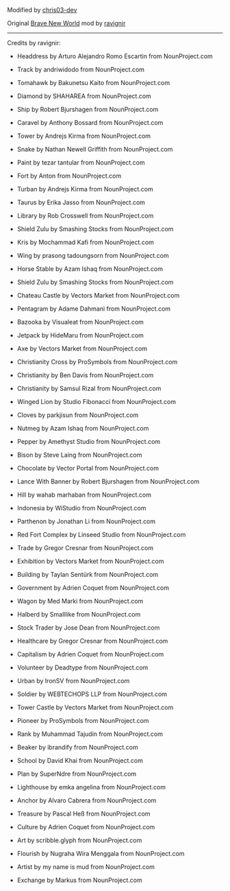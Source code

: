 Modified by [chris03-dev](https://codeberg.org/chris03-dev)

Original [Brave New World](https://github.com/ravignir/Brave-New-World) mod by [ravignir](https://github.com/ravignir)

---

Credits by ravignir:

- Headdress by Arturo Alejandro Romo Escartin from NounProject.com

- Track by andriwidodo from NounProject.com

- Tomahawk by Bakunetsu Kaito from NounProject.com

- Diamond by SHAHAREA from NounProject.com

- Ship by Robert Bjurshagen from NounProject.com

- Caravel by Anthony Bossard from NounProject.com

- Tower by Andrejs Kirma from NounProject.com

- Snake by Nathan Newell Griffith from NounProject.com

- Paint by tezar tantular from NounProject.com

- Fort by Anton from NounProject.com

- Turban by Andrejs Kirma from NounProject.com

- Taurus by Erika Jasso from NounProject.com

- Library by Rob Crosswell from NounProject.com

- Shield Zulu by Smashing Stocks from NounProject.com

- Kris by Mochammad Kafi from NounProject.com

- Wing by prasong tadoungsorn from NounProject.com

- Horse Stable by Azam Ishaq from NounProject.com

- Shield Zulu by Smashing Stocks from NounProject.com

- Chateau Castle by Vectors Market from NounProject.com

- Pentagram by Adame Dahmani from NounProject.com

- Bazooka by Visualeat from NounProject.com

- Jetpack by HideMaru from NounProject.com

- Axe by Vectors Market from NounProject.com

- Christianity Cross by ProSymbols from NounProject.com

- Christianity by Ben Davis from NounProject.com

- Christianity by Samsul Rizal from NounProject.com

- Winged Lion by Studio Fibonacci from NounProject.com

- Cloves by parkjisun from NounProject.com

- Nutmeg by Azam Ishaq from NounProject.com

- Pepper by Amethyst Studio from NounProject.com

- Bison by Steve Laing from NounProject.com

- Chocolate by Vector Portal from NounProject.com

- Lance With Banner by Robert Bjurshagen from NounProject.com

- Hill by wahab marhaban from NounProject.com

- Indonesia by WiStudio from NounProject.com

- Parthenon by Jonathan Li from NounProject.com

- Red Fort Complex by Linseed Studio from NounProject.com

- Trade by Gregor Cresnar from NounProject.com

- Exhibition by Vectors Market from NounProject.com

- Building by Taylan Sentürk from NounProject.com

- Government by Adrien Coquet from NounProject.com

- Wagon by Med Marki from NounProject.com

- Halberd by Smalllike from NounProject.com

- Stock Trader by Jose Dean from NounProject.com

- Healthcare by Gregor Cresnar from NounProject.com

- Capitalism by Adrien Coquet from NounProject.com

- Volunteer by Deadtype from NounProject.com

- Urban by IronSV from NounProject.com

- Soldier by WEBTECHOPS LLP from NounProject.com

- Tower Castle by Vectors Market from NounProject.com

- Pioneer by ProSymbols from NounProject.com

- Rank by Muhammad Tajudin from NounProject.com

- Beaker by ibrandify from NounProject.com

- School by David Khai from NounProject.com

- Plan by SuperNdre from NounProject.com

- Lighthouse by emka angelina from NounProject.com

- Anchor by Alvaro Cabrera from NounProject.com

- Treasure by Pascal Heß from NounProject.com

- Culture by Adrien Coquet from NounProject.com

- Art by scribble.glyph from NounProject.com

- Flourish by Nugraha Wira Menggala from NounProject.com

- Artist by my name is mud from NounProject.com

- Exchange by Markus from NounProject.com